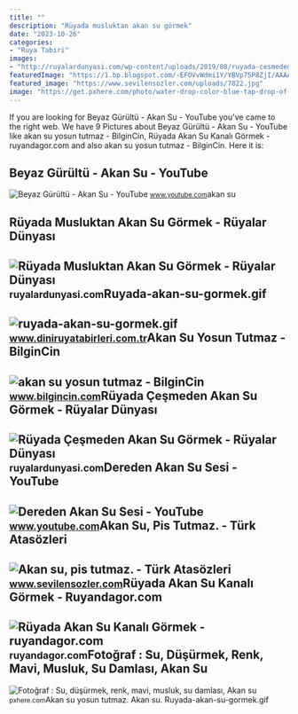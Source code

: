 ```yaml
---
title: ""
description: "Rüyada musluktan akan su görmek"
date: "2023-10-26"
categories:
- "Ruya Tabiri"
images:
- "http://ruyalardunyasi.com/wp-content/uploads/2019/08/ruyada-cesmeden-akan-su-gormek.jpg"
featuredImage: "https://1.bp.blogspot.com/-EFOVvWdmi1Y/YBVp75P8ZjI/AAAAAAAAbec/_Bmku1An7bIQR53qiuH6t4HEd1hz-kzxwCNcBGAsYHQ/w0/akan%2Bsu%2Byosun%2Btutmaz.jpg"
featured_image: "https://www.sevilensozler.com/uploads/7822.jpg"
image: "https://get.pxhere.com/photo/water-drop-color-blue-tap-drop-of-water-water-flowing-731718.jpg"
---
```


If you are looking for Beyaz Gürültü - Akan Su - YouTube you've came to the right web. We have 9 Pictures about Beyaz Gürültü - Akan Su - YouTube like akan su yosun tutmaz - BilginCin, Rüyada Akan Su Kanalı Görmek - ruyandagor.com and also akan su yosun tutmaz - BilginCin. Here it is:

Beyaz Gürültü - Akan Su - YouTube
---------------------------------

 ![Beyaz Gürültü - Akan Su - YouTube](https://i.ytimg.com/vi/NzRYj2ZxmqQ/maxresdefault.jpg) <small>www.youtube.com</small>akan su

Rüyada Musluktan Akan Su Görmek - Rüyalar Dünyası
-------------------------------------------------

 ![Rüyada Musluktan Akan Su Görmek - Rüyalar Dünyası](http://ruyalardunyasi.com/wp-content/uploads/2021/04/1-12.jpg) <small>ruyalardunyasi.com</small>Ruyada-akan-su-gormek.gif
-------------------------

 ![ruyada-akan-su-gormek.gif](https://www.diniruyatabirleri.com.tr/wp-content/uploads/2019/03/ruyada-akan-su-gormek.gif) <small>www.diniruyatabirleri.com.tr</small>Akan Su Yosun Tutmaz - BilginCin
--------------------------------

 ![akan su yosun tutmaz - BilginCin](https://1.bp.blogspot.com/-EFOVvWdmi1Y/YBVp75P8ZjI/AAAAAAAAbec/_Bmku1An7bIQR53qiuH6t4HEd1hz-kzxwCNcBGAsYHQ/w0/akan%2Bsu%2Byosun%2Btutmaz.jpg) <small>www.bilgincin.com</small>Rüyada Çeşmeden Akan Su Görmek - Rüyalar Dünyası
------------------------------------------------

 ![Rüyada Çeşmeden Akan Su Görmek - Rüyalar Dünyası](http://ruyalardunyasi.com/wp-content/uploads/2019/08/ruyada-cesmeden-akan-su-gormek.jpg) <small>ruyalardunyasi.com</small>Dereden Akan Su Sesi - YouTube
------------------------------

 ![Dereden Akan Su Sesi - YouTube](https://i.ytimg.com/vi/upKrq0sPtv4/maxresdefault.jpg) <small>www.youtube.com</small>Akan Su, Pis Tutmaz. - Türk Atasözleri
--------------------------------------

 ![Akan su, pis tutmaz. - Türk Atasözleri](https://www.sevilensozler.com/uploads/7822.jpg) <small>www.sevilensozler.com</small>Rüyada Akan Su Kanalı Görmek - Ruyandagor.com
---------------------------------------------

 ![Rüyada Akan Su Kanalı Görmek - ruyandagor.com](https://images.ruyandagor.com/2017/05/akan-su-kanali-gormek-1734.jpg) <small>ruyandagor.com</small>Fotoğraf : Su, Düşürmek, Renk, Mavi, Musluk, Su Damlası, Akan Su
----------------------------------------------------------------

 ![Fotoğraf : Su, düşürmek, renk, mavi, musluk, su damlası, Akan su](https://get.pxhere.com/photo/water-drop-color-blue-tap-drop-of-water-water-flowing-731718.jpg) <small>pxhere.com</small>Akan su yosun tutmaz. Akan su. Ruyada-akan-su-gormek.gif
